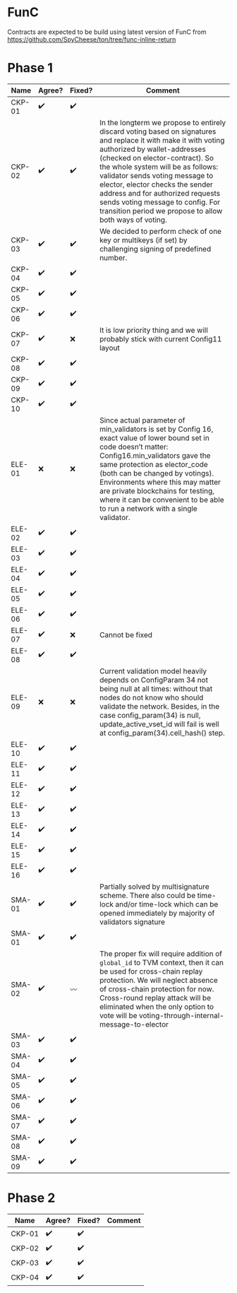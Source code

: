 # FunC
Contracts are expected to be build using latest version of FunC from https://github.com/SpyCheese/ton/tree/func-inline-return

# Phase 1
| Name | Agree?  | Fixed?  | Comment   |
|------|----|----|---------------------------------------|
|CKP-01| ✔️  |  ✔️ |   |
|CKP-02| ✔️  |  ✔️ | In the longterm we propose to entirely discard voting based on signatures and replace it with make it with voting authorized by wallet-addresses (checked on elector-contract). So the whole system will be as follows: validator sends voting message to elector, elector checks the sender address and for authorized requests sends voting message to config. For transition period we propose to allow both ways of voting.  |
|CKP-03| ✔️  |  ✔️ |  We decided to perform check of one key or multikeys (if set) by challenging signing of predefined number. |
|CKP-04| ✔️  |  ✔️ |   |
|CKP-05| ✔️  |  ✔️ |   |
|CKP-06| ✔️  |  ✔️ |   |
|CKP-07| ✔️  |  ❌ | It is low priority thing and we will probably stick with current Config11 layout  |
|CKP-08| ✔️  |  ✔️ |   |
|CKP-09| ✔️  |  ✔️ |   |
|CKP-10| ✔️  |  ✔️ |   |
|ELE-01| ❌  |  ❌ |  Since actual parameter of min_validators is set by Config 16, exact value of lower bound set in code doesn’t matter: Config16.min_validators gave the same protection as elector_code (both can be changed by votings). Environments where this may matter are private blockchains for testing, where it can be convenient to be able to run a network with a single validator. |
|ELE-02| ✔️  |  ✔️ |   |
|ELE-03| ✔️  |  ✔️ |   |
|ELE-04| ✔️  |  ✔️ |   |
|ELE-05| ✔️  |  ✔️ |   |
|ELE-06| ✔️  |  ✔️ |   |
|ELE-07| ✔️  |  ❌ | Cannot be fixed  |
|ELE-08| ✔️  |  ✔️ |   |
|ELE-09| ❌  |  ❌ |  Current validation model heavily depends on ConfigParam 34 not being null at all times: without that nodes do not know who should validate the network. Besides, in the case config_param(34) is null, update_active_vset_id will fail is well at config_param(34).cell_hash() step. |
|ELE-10| ✔️  |  ✔️ |   |
|ELE-11| ✔️  |  ✔️ |   |
|ELE-12| ✔️ |  ✔️ |   |
|ELE-13| ✔️  |  ✔️ |   |
|ELE-14| ✔️  |  ✔️ |   |
|ELE-15| ✔️  |  ✔️ |   |
|ELE-16| ✔️  |  ✔️ |   |
|SMA-01| ✔️  |  ✔️ | Partially solved by multisignature scheme. There also could be time-lock and/or time-lock which can be opened immediately by majority of validators signature  |
|SMA-01| ✔️  |  ✔️ |   |
|SMA-02| ✔️  |  〰️ |  The proper fix will require addition of `global_id` to TVM context, then it can be used for cross-chain replay protection. We will neglect absence of cross-chain protection for now. Cross-round replay attack will be eliminated when the only option to vote will be voting-through-internal-message-to-elector |
|SMA-03| ✔️  |  ✔️ |   |
|SMA-04| ✔️  |  ✔️ |   |
|SMA-05| ✔️  |  ✔️ |   |
|SMA-06| ✔️  |  ✔️ |   |
|SMA-07| ✔️  |  ✔️ |   |
|SMA-08| ✔️  |  ✔️ |   |
|SMA-09| ✔️  |  ✔️ |   |

# Phase 2
| Name | Agree?  | Fixed?  | Comment   |
|------|----|----|---------------------------------------|
|CKP-01| ✔️  |  ✔️ |   |
|CKP-02| ✔️  |  ✔️ |   |
|CKP-03| ✔️  |  ✔️ |   |
|CKP-04| ✔️  |  ✔️ |   |
